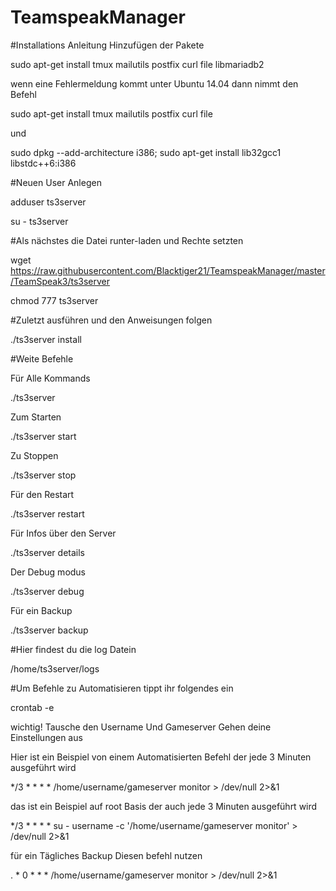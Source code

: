 # TeamspeakManager


#Installations Anleitung
Hinzufügen der Pakete

sudo apt-get install tmux mailutils postfix curl file  libmariadb2

wenn eine Fehlermeldung kommt unter Ubuntu 14.04
dann nimmt den Befehl

sudo apt-get install tmux mailutils postfix curl file

und

sudo dpkg --add-architecture i386; sudo apt-get install lib32gcc1 libstdc++6:i386




#Neuen User Anlegen

adduser ts3server

su - ts3server




#Als nächstes die Datei runter-laden und Rechte setzten

wget https://raw.githubusercontent.com/Blacktiger21/TeamspeakManager/master/TeamSpeak3/ts3server

chmod 777 ts3server



#Zuletzt ausführen und den Anweisungen folgen

./ts3server install


#Weite Befehle

Für Alle Kommands

./ts3server

Zum Starten

./ts3server start

Zu Stoppen

./ts3server stop

Für den Restart

./ts3server restart

Für Infos über den Server

./ts3server details

Der Debug modus

./ts3server debug

Für ein Backup

./ts3server backup

#Hier findest du die log Datein

/home/ts3server/logs

#Um Befehle zu Automatisieren tippt ihr folgendes ein

crontab -e

wichtig! Tausche den Username Und Gameserver Gehen deine Einstellungen aus

Hier ist ein Beispiel von einem Automatisierten Befehl der jede 3 Minuten ausgeführt wird

*/3 * * * * /home/username/gameserver monitor > /dev/null 2>&1

das ist ein Beispiel auf root Basis der auch jede 3 Minuten ausgeführt wird

*/3 * * * * su - username -c '/home/username/gameserver monitor' > /dev/null 2>&1

für ein Tägliches Backup Diesen befehl nutzen


. * 0 * * * /home/username/gameserver monitor > /dev/null 2>&1

